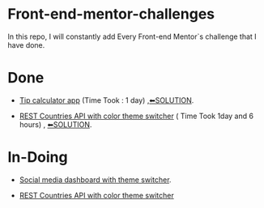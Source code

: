 # Front-end-mentor-challenges

In this repo, I will constantly add Every Front-end Mentor\`s challenge that I have done.


# Done
- [Tip calculator app](https://www.frontendmentor.io/challenges/tip-calculator-app-ugJNGbJUX) (Time Took : 1 day) ,[⬅SOLUTION](https://www.frontendmentor.io/solutions/tip-calculator-flexbox-YGpDUbkax).

- [REST Countries API with color theme switcher](https://www.frontendmentor.io/challenges/rest-countries-api-with-color-theme-switcher-5cacc469fec04111f7b848ca) ( Time Took 1day and 6 hours) , [⬅SOLUTION](https://www.frontendmentor.io/solutions/rest-countries-api-flexbox-fetch-api-sass-routing-bKMVWRYwl).

# In-Doing

- [Social media dashboard with theme switcher](https://www.frontendmentor.io/challenges/social-media-dashboard-with-theme-switcher-6oY8ozp_H).
 
- [REST Countries API with color theme switcher](https://www.frontendmentor.io/challenges/rest-countries-api-with-color-theme-switcher-5cacc469fec04111f7b848ca)
